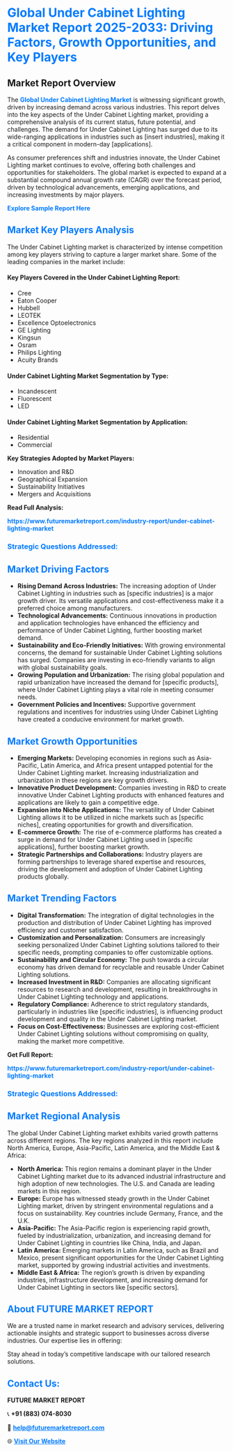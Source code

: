 <h1 style="color: #007BFF;">Global Under Cabinet Lighting Market Report 2025-2033: Driving Factors, Growth Opportunities, and Key Players</h1>

<section id="overview">
<h2>Market Report Overview</h2>
<p>The <a href="https://www.futuremarketreport.com/industry-report/under-cabinet-lighting-market" style="color: #007BFF; text-decoration: none;"><strong>Global Under Cabinet Lighting Market</strong></a> is witnessing significant growth, driven by increasing demand across various industries. This report delves into the key aspects of the Under Cabinet Lighting market, providing a comprehensive analysis of its current status, future potential, and challenges. The demand for Under Cabinet Lighting has surged due to its wide-ranging applications in industries such as [insert industries], making it a critical component in modern-day [applications].</p>
<p>As consumer preferences shift and industries innovate, the Under Cabinet Lighting market continues to evolve, offering both challenges and opportunities for stakeholders. The global market is expected to expand at a substantial compound annual growth rate (CAGR) over the forecast period, driven by technological advancements, emerging applications, and increasing investments by major players.</p>
</section>

<section id="overview">
<p><a href="https://www.futuremarketreport.com/request-sample/reportId=82068" style="color: #007BFF; text-decoration: none;"><strong>Explore Sample Report Here</strong></a></p>
</section>

<section id="key-players">
<h2 style="color: #007BFF;">Market Key Players Analysis</h2>
<p>The Under Cabinet Lighting market is characterized by intense competition among key players striving to capture a larger market share. Some of the leading companies in the market include:</p>
<h4>Key Players Covered in the Under Cabinet Lighting Report:</h4>
<ul><li>Cree</li><li>Eaton Cooper</li><li>Hubbell</li><li>LEOTEK</li><li>Excellence Optoelectronics</li><li>GE Lighting</li><li>Kingsun</li><li>Osram</li><li>Philips Lighting</li><li>Acuity Brands</li></ul>
<h4>Under Cabinet Lighting Market Segmentation by Type:</h4>
<ul><li>Incandescent</li><li>Fluorescent</li><li>LED</li></ul>

<h4>Under Cabinet Lighting Market Segmentation by Application:</h4>
<ul><li>Residential</li><li>Commercial</li></ul>
<p><strong>Key Strategies Adopted by Market Players:</strong></p>
<ul>
<li>Innovation and R&D</li>
<li>Geographical Expansion</li>
<li>Sustainability Initiatives</li>
<li>Mergers and Acquisitions</li>
</ul>
</section>

<section>
<p><strong>Read Full Analysis: </strong></p><a href="https://www.futuremarketreport.com/industry-report/under-cabinet-lighting-market" style="color: #007BFF; text-decoration: none;"><strong>https://www.futuremarketreport.com/industry-report/under-cabinet-lighting-market</strong></a>
<h3 style="color: #007BFF;">Strategic Questions Addressed:</h3>
</section>

<section id="driving-factors">
<h2 style="color: #007BFF;">Market Driving Factors</h2>
<ul>
<li><strong>Rising Demand Across Industries:</strong> The increasing adoption of Under Cabinet Lighting in industries such as [specific industries] is a major growth driver. Its versatile applications and cost-effectiveness make it a preferred choice among manufacturers.</li>
<li><strong>Technological Advancements:</strong> Continuous innovations in production and application technologies have enhanced the efficiency and performance of Under Cabinet Lighting, further boosting market demand.</li>
<li><strong>Sustainability and Eco-Friendly Initiatives:</strong> With growing environmental concerns, the demand for sustainable Under Cabinet Lighting solutions has surged. Companies are investing in eco-friendly variants to align with global sustainability goals.</li>
<li><strong>Growing Population and Urbanization:</strong> The rising global population and rapid urbanization have increased the demand for [specific products], where Under Cabinet Lighting plays a vital role in meeting consumer needs.</li>
<li><strong>Government Policies and Incentives:</strong> Supportive government regulations and incentives for industries using Under Cabinet Lighting have created a conducive environment for market growth.</li>
</ul>
</section>

<section id="growth-opportunities">
<h2 style="color: #007BFF;">Market Growth Opportunities</h2>
<ul>
<li><strong>Emerging Markets:</strong> Developing economies in regions such as Asia-Pacific, Latin America, and Africa present untapped potential for the Under Cabinet Lighting market. Increasing industrialization and urbanization in these regions are key growth drivers.</li>
<li><strong>Innovative Product Development:</strong> Companies investing in R&D to create innovative Under Cabinet Lighting products with enhanced features and applications are likely to gain a competitive edge.</li>
<li><strong>Expansion into Niche Applications:</strong> The versatility of Under Cabinet Lighting allows it to be utilized in niche markets such as [specific niches], creating opportunities for growth and diversification.</li>
<li><strong>E-commerce Growth:</strong> The rise of e-commerce platforms has created a surge in demand for Under Cabinet Lighting used in [specific applications], further boosting market growth.</li>
<li><strong>Strategic Partnerships and Collaborations:</strong> Industry players are forming partnerships to leverage shared expertise and resources, driving the development and adoption of Under Cabinet Lighting products globally.</li>
</ul>
</section>

<section id="trending-factors">
<h2 style="color: #007BFF;">Market Trending Factors</h2>
<ul>
<li><strong>Digital Transformation:</strong> The integration of digital technologies in the production and distribution of Under Cabinet Lighting has improved efficiency and customer satisfaction.</li>
<li><strong>Customization and Personalization:</strong> Consumers are increasingly seeking personalized Under Cabinet Lighting solutions tailored to their specific needs, prompting companies to offer customizable options.</li>
<li><strong>Sustainability and Circular Economy:</strong> The push towards a circular economy has driven demand for recyclable and reusable Under Cabinet Lighting solutions.</li>
<li><strong>Increased Investment in R&D:</strong> Companies are allocating significant resources to research and development, resulting in breakthroughs in Under Cabinet Lighting technology and applications.</li>
<li><strong>Regulatory Compliance:</strong> Adherence to strict regulatory standards, particularly in industries like [specific industries], is influencing product development and quality in the Under Cabinet Lighting market.</li>
<li><strong>Focus on Cost-Effectiveness:</strong> Businesses are exploring cost-efficient Under Cabinet Lighting solutions without compromising on quality, making the market more competitive.</li>
</ul>
</section>

<section>
<p><strong>Get Full Report: </strong></p><a href="https://www.futuremarketreport.com/industry-report/under-cabinet-lighting-market" style="color: #007BFF; text-decoration: none;"><strong>https://www.futuremarketreport.com/industry-report/under-cabinet-lighting-market</strong></a>
<h3 style="color: #007BFF;">Strategic Questions Addressed:</h3>
</section>


<section id="regional-analysis">
<h2 style="color: #007BFF;">Market Regional Analysis</h2>
<p>The global Under Cabinet Lighting market exhibits varied growth patterns across different regions. The key regions analyzed in this report include North America, Europe, Asia-Pacific, Latin America, and the Middle East & Africa:</p>
<ul>
<li><strong>North America:</strong> This region remains a dominant player in the Under Cabinet Lighting market due to its advanced industrial infrastructure and high adoption of new technologies. The U.S. and Canada are leading markets in this region.</li>
<li><strong>Europe:</strong> Europe has witnessed steady growth in the Under Cabinet Lighting market, driven by stringent environmental regulations and a focus on sustainability. Key countries include Germany, France, and the U.K.</li>
<li><strong>Asia-Pacific:</strong> The Asia-Pacific region is experiencing rapid growth, fueled by industrialization, urbanization, and increasing demand for Under Cabinet Lighting in countries like China, India, and Japan.</li>
<li><strong>Latin America:</strong> Emerging markets in Latin America, such as Brazil and Mexico, present significant opportunities for the Under Cabinet Lighting market, supported by growing industrial activities and investments.</li>
<li><strong>Middle East & Africa:</strong> The region’s growth is driven by expanding industries, infrastructure development, and increasing demand for Under Cabinet Lighting in sectors like [specific sectors].</li>
</ul>
</section>

<footer>
<h2 style="color: #007BFF;">About FUTURE MARKET REPORT</h2>
<p>We are a trusted name in market research and advisory services, delivering actionable insights and strategic support to businesses across diverse industries. Our expertise lies in offering:</p>

<p>Stay ahead in today’s competitive landscape with our tailored research solutions.</p>

<h2 style="color: #007BFF;">Contact Us:</h2>
<p><strong>FUTURE MARKET REPORT</strong></p>
<p>📞 <strong>+91 (883) 074-8030</strong></p>
<p>📧 <strong><a href="mailto:help@futuremarketreport.com" style="color: #007BFF;">help@futuremarketreport.com</a></strong></p>
<p>🌐 <strong><a href="https://www.futuremarketreport.com/" style="color: #007BFF;">Visit Our Website</a></strong></p>
</footer>